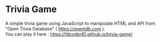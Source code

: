 # Trivia Game

A simple trivia game using JavaScript to manipulate HTML and API from "Open Trivia Database" ( https://opentdb.com ).
<br /> You can play it here : https://fdcoder81.github.io/trivia-game/
